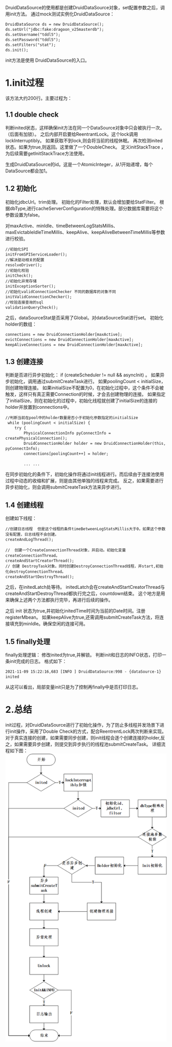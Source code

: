 DruidDataSource的使用都是创建DruidDataSource对象，set配置参数之后，调用init方法。
通过mock测试实例化DruidDataSource：
```
DruidDataSource ds = new DruidDataSource();
ds.setUrl("jdbc:fake:dragoon_v25masterdb");
ds.setUsername("tddl5");
ds.setPassword("tddl5");
ds.setFilters("stat");
ds.init();
```
init方法是使用 DruidDataSource的入口。

# 1.init过程

该方法大约200行。主要过程为：

## 1.1 double check 
判断inited状态，这样确保init方法在同一个DataSource对象中只会被执行一次。（后面有加锁）。
之后内部开启要给ReentrantLock。这个lock调用lockInterruptibly。 如果获取不到lock,则会将当前的线程休眠。
再次检测inited状态。如果为true,则返回。这里做了一个DoubleCheck。
定义initStackTrace ，为后续需要getInitStackTrace方法使用。

生成DruidDataSource的id。这是一个AtomicInteger，从1开始递增，每个DataSource都会加1。

## 1.2 初始化
初始化jdbcUrl。trim处理。
初始化的Filter处理，默认会增加要给StatFilter。
根据dbType,进行cacheServerConfiguration的特殊处理。部分数据库需要将这个参数设置为false。

对maxActive、minIdle、timeBetweenLogStatsMillis、maxEvictableIdleTimeMillis、keepAlive、keepAliveBetweenTimeMillis等参数进行校验。

```
//初始化SPI
initFromSPIServiceLoader();
//解决驱动相关的配置
resolveDriver();
//初始化校验
initCheck();
//初始化异常存储
initExceptionSorter();
//初始化validConnectionChecker 不同的数据库的对象不同
initValidConnectionChecker();
//校验连接查询的sql
validationQueryCheck();
```

之后，dataSourceStat是否采用了Global。对dataSourceStat进行set。
初始化holder的数组：
```
connections = new DruidConnectionHolder[maxActive];
evictConnections = new DruidConnectionHolder[maxActive];
keepAliveConnections = new DruidConnectionHolder[maxActive];
```
## 1.3 创建连接
判断是否进行异步初始化： if (createScheduler != null && asyncInit) 。
如果异步初始化，调用通过submitCreateTask进行。
如果poolingCount < initialSize，则创建物理连接。
如果initialSize不配置为0，在初始化过程中，这个条件不会被触发，这样只有真正需要Connection的时候，才会去创建物理的连接。
如果指定了initialSize，则在初始化的过程中，初始化线程就创建了initialSize的连接的holder并放置到connections中。
```
//判断当前在pool中的holder数量是否小于初始化参数指定的initialSize
 while (poolingCount < initialSize) {
    try {
        PhysicalConnectionInfo pyConnectInfo = createPhysicalConnection();
        DruidConnectionHolder holder = new DruidConnectionHolder(this, pyConnectInfo);
        connections[poolingCount++] = holder;
        
        ... ...
```
在同步初始化的条件下，初始化操作将通过init线程进行。而后续由于连接池使用过程中动态的收缩和扩展，则是由其他单独的线程来完成。
反之，如果需要进行异步初始化，则会调用submitCreateTask方法来异步进行。

## 1.4 创建线程
创建如下线程：
```
//创建日志线程  但是这个线程的条件timeBetweenLogStatsMillis大于0，如果这个参数没有配置，日志线程不会创建。
createAndLogThread();

//  创建一个CreateConnectionThread对象，并启动。初始化变量createConnectionThread。
createAndStartCreatorThread();
// 创建 DestroyTask对象。同时创建DestroyConnectionThread线程，并start,初始化destroyConnectionThread。
createAndStartDestroyThread();
```

之后，在initedLatch处等待。
initedLatch会在createAndStartCreatorThread与createAndStartDestroyThread都执行完之后，countdown结束。
这个地方是用来确保上述两个方法都执行完毕，再进行后续的操作。

之后 init 状态为true,并初始化initedTime时间为当前的Date时间。注册registerMbean。
如果keepAlive为true,还需调用submitCreateTask方法，将连接填充到minIdle。确保空闲的连接可用。

## 1.5 finally处理
finally处理逻辑：
修改inited为true,并解锁。
判断init和日志的INFO状态，打印一条init完成的日志。
格式如下：
```
2021-11-09 15:22:16,683 [INFO ] DruidDataSource:998 - {dataSource-1} inited
```
从这可以看出，局部变量init只是为了控制再finally中是否打印日志。


# 2.总结
init过程，对DruidDataSource进行了初始化操作，为了防止多线程并发场景下进行init操作，采用了Double Check的方式，配合ReentrentLock两次判断来实现。
对于真实连接的创建，如果需要同步创建，则init线程会逐个创建连接的holder,反之，如果需要异步创建，则提交到异步执行的线程池submitCreateTask。
详细流程如下图：
![init方法执行流程](../images/init方法执行流程.png)

